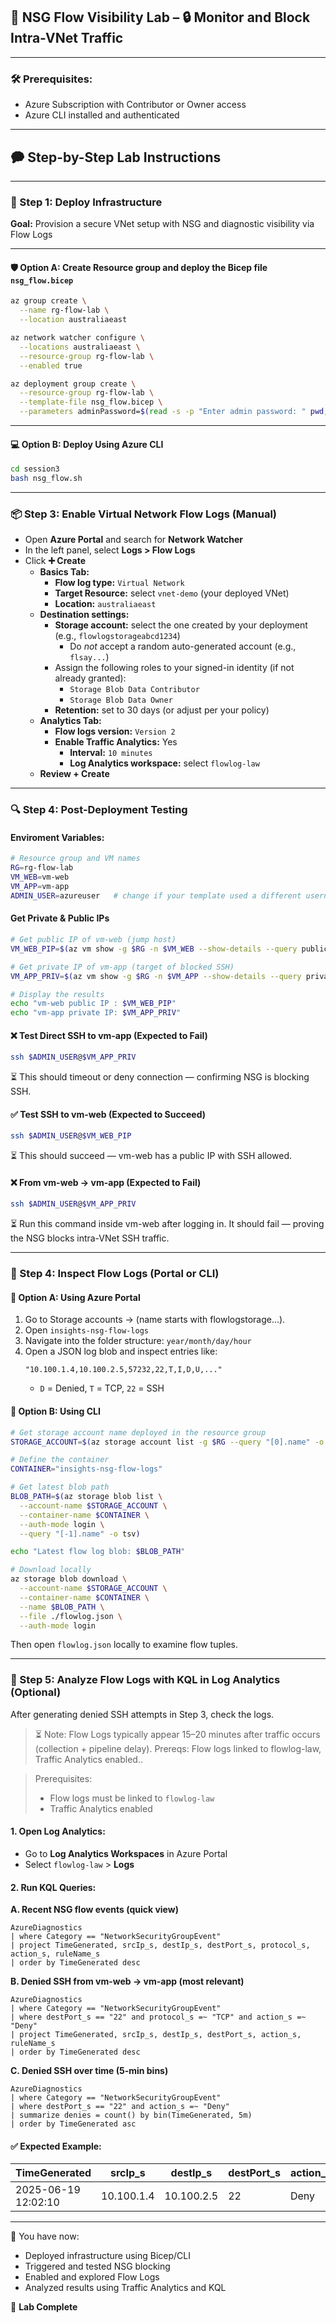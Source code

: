 ## 🧪 NSG Flow Visibility Lab – 🔒 Monitor and Block Intra-VNet Traffic

---

### 🛠️ Prerequisites:

- Azure Subscription with Contributor or Owner access
- Azure CLI installed and authenticated

---

## 🗭 Step-by-Step Lab Instructions

---

### 🚀 Step 1: Deploy Infrastructure

**Goal:** Provision a secure VNet setup with NSG and diagnostic visibility via Flow Logs

---

#### 🛡️ Option A: Create Resource group and deploy the Bicep file `nsg_flow.bicep`

```bash
az group create \
  --name rg-flow-lab \
  --location australiaeast

az network watcher configure \
  --locations australiaeast \
  --resource-group rg-flow-lab \
  --enabled true

az deployment group create \
  --resource-group rg-flow-lab \
  --template-file nsg_flow.bicep \
  --parameters adminPassword=$(read -s -p "Enter admin password: " pwd; echo $pwd)
```

---

#### 💻 Option B: Deploy Using Azure CLI

```bash
cd session3
bash nsg_flow.sh
```

---

### 📦 Step 3: Enable Virtual Network Flow Logs (Manual)

- Open **Azure Portal** and search for **Network Watcher**  
- In the left panel, select **Logs > Flow Logs**  
- Click **➕ Create**  
  - **Basics Tab:**  
    - **Flow log type:** `Virtual Network`  
    - **Target Resource:** select `vnet-demo` (your deployed VNet)  
    - **Location:** `australiaeast`  
  - **Destination settings:**  
    - **Storage account:** select the one created by your deployment (e.g., `flowlogstorageabcd1234`)  
      - Do *not* accept a random auto-generated account (e.g., `flsay...`)  
    - Assign the following roles to your signed-in identity (if not already granted):  
      - `Storage Blob Data Contributor`  
      - `Storage Blob Data Owner`  
    - **Retention:** set to 30 days (or adjust per your policy)  
  - **Analytics Tab:**  
    - **Flow logs version:** `Version 2`  
    - **Enable Traffic Analytics:** Yes  
      - **Interval:** `10 minutes`  
      - **Log Analytics workspace:** select `flowlog-law`  
  - **Review + Create**  
---

### 🔍 Step 4: Post-Deployment Testing

#### Enviroment Variables:
```bash
# Resource group and VM names
RG=rg-flow-lab
VM_WEB=vm-web
VM_APP=vm-app
ADMIN_USER=azureuser   # change if your template used a different username
```

#### Get Private & Public IPs 

```bash
# Get public IP of vm-web (jump host)
VM_WEB_PIP=$(az vm show -g $RG -n $VM_WEB --show-details --query publicIps -o tsv)

# Get private IP of vm-app (target of blocked SSH)
VM_APP_PRIV=$(az vm show -g $RG -n $VM_APP --show-details --query privateIps -o tsv)

# Display the results
echo "vm-web public IP : $VM_WEB_PIP"
echo "vm-app private IP: $VM_APP_PRIV"

```

#### ❌ Test Direct SSH to vm-app (Expected to Fail)

```bash
ssh $ADMIN_USER@$VM_APP_PRIV
```
⏳ This should timeout or deny connection — confirming NSG is blocking SSH.


#### ✅ Test SSH to vm-web (Expected to Succeed)

```bash
ssh $ADMIN_USER@$VM_WEB_PIP
```
⏳ This should succeed — vm-web has a public IP with SSH allowed.


#### ❌ From vm-web → vm-app (Expected to Fail)
```bash
ssh $ADMIN_USER@$VM_APP_PRIV
```
⏳ Run this command inside vm-web after logging in. It should fail — proving the NSG blocks intra-VNet SSH traffic.

---

### 📂 Step 4: Inspect Flow Logs (Portal or CLI)

#### 🔢 Option A: Using Azure Portal

1. Go to Storage accounts → (name starts with flowlogstorage...). 
2. Open `insights-nsg-flow-logs`
3. Navigate into the folder structure: `year/month/day/hour`
4. Open a JSON log blob and inspect entries like:
   ```
   "10.100.1.4,10.100.2.5,57232,22,T,I,D,U,..."
   ```
   - `D` = Denied, `T` = TCP, `22` = SSH

#### 🔢 Option B: Using CLI

```bash
# Get storage account name deployed in the resource group
STORAGE_ACCOUNT=$(az storage account list -g $RG --query "[0].name" -o tsv)

# Define the container
CONTAINER="insights-nsg-flow-logs"

# Get latest blob path
BLOB_PATH=$(az storage blob list \
  --account-name $STORAGE_ACCOUNT \
  --container-name $CONTAINER \
  --auth-mode login \
  --query "[-1].name" -o tsv)

echo "Latest flow log blob: $BLOB_PATH"

# Download locally
az storage blob download \
  --account-name $STORAGE_ACCOUNT \
  --container-name $CONTAINER \
  --name $BLOB_PATH \
  --file ./flowlog.json \
  --auth-mode login
```

Then open `flowlog.json` locally to examine flow tuples.

---

### 🥪 Step 5: Analyze Flow Logs with KQL in Log Analytics (Optional)

After generating denied SSH attempts in Step 3, check the logs.
> ⏳ Note: Flow Logs typically appear 15–20 minutes after traffic occurs (collection + pipeline delay).
> Prereqs: Flow logs linked to flowlog-law, Traffic Analytics enabled..

> Prerequisites:
>
> - Flow logs must be linked to `flowlog-law`
> - Traffic Analytics enabled

#### 1. Open Log Analytics:

- Go to **Log Analytics Workspaces** in Azure Portal
- Select `flowlog-law` > **Logs**

#### 2. Run KQL Queries:
**A. Recent NSG flow events (quick view)**

```kql
AzureDiagnostics
| where Category == "NetworkSecurityGroupEvent"
| project TimeGenerated, srcIp_s, destIp_s, destPort_s, protocol_s, action_s, ruleName_s
| order by TimeGenerated desc
```
**B. Denied SSH from vm-web → vm-app (most relevant)**
```kql
AzureDiagnostics
| where Category == "NetworkSecurityGroupEvent"
| where destPort_s == "22" and protocol_s =~ "TCP" and action_s =~ "Deny"
| project TimeGenerated, srcIp_s, destIp_s, destPort_s, action_s, ruleName_s
| order by TimeGenerated desc
```

**C. Denied SSH over time (5-min bins)**
```kql
AzureDiagnostics
| where Category == "NetworkSecurityGroupEvent"
| where destPort_s == "22" and action_s =~ "Deny"
| summarize denies = count() by bin(TimeGenerated, 5m)
| order by TimeGenerated asc
```

#### ✅ Expected Example:

| TimeGenerated       | srcIp\_s   | destIp\_s  | destPort\_s | action\_s | ruleName\_s     |
| ------------------- | ---------- | ---------- | ----------- | --------- | --------------- |
| 2025-06-19 12:02:10 | 10.100.1.4 | 10.100.2.5 | 22          | Deny      | deny-web-to-app |

---

🌟 You have now:

- Deployed infrastructure using Bicep/CLI
- Triggered and tested NSG blocking
- Enabled and explored Flow Logs
- Analyzed results using Traffic Analytics and KQL

📅 **Lab Complete**


